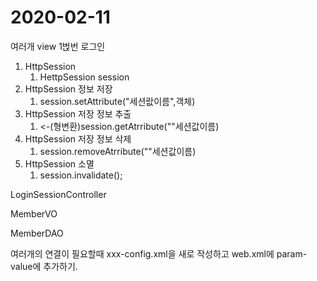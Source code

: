# 2020-02-11



여러개 view 1벉번 로그인



1. HttpSession
   1. HettpSession session
2. HttpSession 정보 저장
   1. session.setAttribute("세션랎이름",객체)
3. HttpSession 저장 정보 추출
   1. <-(형변환)session.getAtrribute(""세션값이름)
4. HttpSession 저장 정보 삭제
   1. session.removeAtrribute(""세션값이름)
5. HttpSession 소멸
   1. session.invalidate();



LoginSessionController

MemberVO

MemberDAO



여러개의 연결이 필요할때 xxx-config.xml을 새로 작성하고 web.xml에 param-value에 추가하기.